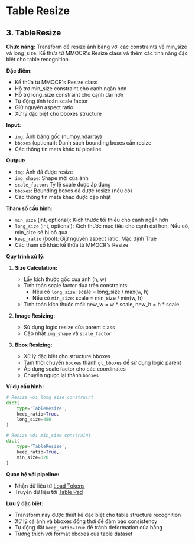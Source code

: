 # Table Resize

## 3. TableResize

**Chức năng:** Transform để resize ảnh bảng với các constraints về min_size và long_size. Kế thừa từ MMOCR's Resize class và thêm các tính năng đặc biệt cho table recognition.

**Đặc điểm:**
- Kế thừa từ MMOCR's Resize class
- Hỗ trợ min_size constraint cho cạnh ngắn hơn
- Hỗ trợ long_size constraint cho cạnh dài hơn
- Tự động tính toán scale factor
- Giữ nguyên aspect ratio
- Xử lý đặc biệt cho bboxes structure

**Input:**
- `img`: Ảnh bảng gốc (numpy.ndarray)
- `bboxes` (optional): Danh sách bounding boxes cần resize
- Các thông tin meta khác từ pipeline

**Output:**
- `img`: Ảnh đã được resize
- `img_shape`: Shape mới của ảnh
- `scale_factor`: Tỷ lệ scale được áp dụng
- `bboxes`: Bounding boxes đã được resize (nếu có)
- Các thông tin meta khác được cập nhật

**Tham số cấu hình:**
- `min_size` (int, optional): Kích thước tối thiểu cho cạnh ngắn hơn
- `long_size` (int, optional): Kích thước mục tiêu cho cạnh dài hơn. Nếu có, min_size sẽ bị bỏ qua
- `keep_ratio` (bool): Giữ nguyên aspect ratio. Mặc định True
- Các tham số khác kế thừa từ MMOCR's Resize

**Quy trình xử lý:**

1. **Size Calculation:**
   - Lấy kích thước gốc của ảnh (h, w)
   - Tính toán scale factor dựa trên constraints:
     - Nếu có `long_size`: scale = long_size / max(w, h)
     - Nếu có `min_size`: scale = min_size / min(w, h)
   - Tính toán kích thước mới: new_w = w * scale, new_h = h * scale

2. **Image Resizing:**
   - Sử dụng logic resize của parent class
   - Cập nhật `img_shape` và `scale_factor`

3. **Bbox Resizing:**
   - Xử lý đặc biệt cho structure bboxes
   - Tạm thời chuyển `bboxes` thành `gt_bboxes` để sử dụng logic parent
   - Áp dụng scale factor cho các coordinates
   - Chuyển ngược lại thành `bboxes`

**Ví dụ cấu hình:**
```python
# Resize với long_size constraint
dict(
    type='TableResize',
    keep_ratio=True,
    long_size=480
)

# Resize với min_size constraint
dict(
    type='TableResize',
    keep_ratio=True,
    min_size=320
)
```

**Quan hệ với pipeline:**
- Nhận dữ liệu từ [Load Tokens](../load_tokens/README.md)
- Truyền dữ liệu tới [Table Pad](../pad/README.md)

**Lưu ý đặc biệt:**
- Transform này được thiết kế đặc biệt cho table structure recognition
- Xử lý cả ảnh và bboxes đồng thời để đảm bảo consistency
- Tự động đặt `keep_ratio=True` để tránh deformation của bảng
- Tương thích với format bboxes của table dataset
